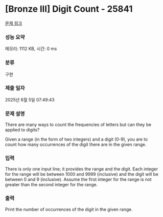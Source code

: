 # [Bronze III] Digit Count - 25841 

[문제 링크](https://www.acmicpc.net/problem/25841) 

### 성능 요약

메모리: 1112 KB, 시간: 0 ms

### 분류

구현

### 제출 일자

2025년 6월 5일 07:49:43

### 문제 설명

<p>There are many ways to count the frequencies of letters but can they be applied to digits?</p>

<p>Given a range (in the form of two integers) and a digit (0-9), you are to count how many occurrences of the digit there are in the given range.</p>

### 입력 

 <p>There is only one input line; it provides the range and the digit. Each integer for the range will be between 1000 and 9999 (inclusive) and the digit will be between 0 and 9 (inclusive). Assume the first integer for the range is not greater than the second integer for the range.</p>

### 출력 

 <p>Print the number of occurrences of the digit in the given range.</p>

